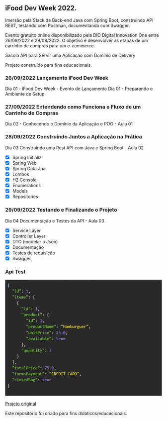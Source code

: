 ## iFood Dev Week 2022. 

Imersão pela Stack de Back-end Java com Spring Boot, construindo API REST, testando com Postman, documentando com Swagger.

Evento gratuito online disponibilizado pela DIO Digital Innovation One entre 26/09/2022 e 29/09/2022. O objetivo é desenvolver as etapas de um carrinho de compras para um e-commerce. 

Sacola API para Servir uma Aplicação com Domínio de Delivery

Projeto construído para fins educacionais.

### 26/09/2022 Lançamento iFood Dev Week

Dia 01 - iFood Dev Week - Evento de Lançamento
Dia 01 - Preparando o Ambiente de Setup

### 27/09/2022 Entendendo como Funciona o Fluxo de um Carrinho de Compras
Dia 02 - Conhecendo o Domínio da Aplicação e POO - Aula 01 

### 28/09/2022 Construindo Juntos a Aplicação na Prática
Dia 03 Construindo uma Rest API com Java e Spring Boot - Aula 02

- [x] Spring Initializr
- [x] Spring Web
- [x] Spring Data Jpa
- [x] Lombok
- [x] H2 Console
- [x] Enumerations
- [x] Models
- [x] Repositories

### 29/09/2022 Testando e Finalizando o Projeto
Dia 04 Documentação e Testes da API - Aula 03

- [x] Service Layer
- [x] Controller Layer
- [x] DTO (modelar o Json)
- [x] Documentação
- [x] Testes de requisição
- [x] Swagger 

### Api Test

![Get](./src/main/resources/assets/img-1.png)

[Projeto original](https://github.com/cami-la/sacola-api_IFOOD_DEV_WEEK)

Este repositório foi criado para fins didaticos/educacionais.
